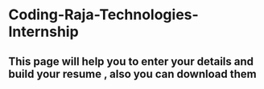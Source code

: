 # Coding-Raja-Technologies-Internship

## This page will help you to enter your details and build your resume , also you can download them

